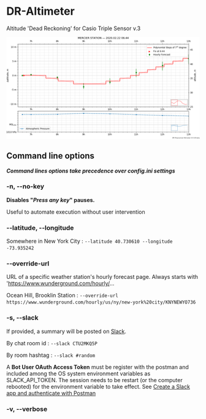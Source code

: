 # DR-Altimeter
Altitude 'Dead Reckoning' for Casio Triple Sensor v.3

![graph](example/graph_example.png)

## Command line options

***Command lines options take precedence over *config.ini* settings***

### -n, --no-key 

**Disables "*Press any key*" pauses.** 

Useful to automate execution without user intervention

### --latitude, --longitude

Somewhere in New York City : `--latitude 40.730610 --longitude -73.935242`

### --override-url

URL of a specific weather station's hourly forecast page. Always starts with 'https://www.wunderground.com/hourly/...

Ocean Hill, Brooklin Station : `--override-url https://www.wunderground.com/hourly/us/ny/new-york%20city/KNYNEWYO736
`
### -s, --slack

If provided, a summary will be posted on [Slack](https://slack.com/).

By chat room id : `--slack CTU2MKQ5P`

By room hashtag : `--slack #random`

A **Bot User OAuth Access Token** must be register with the postman and included among the OS system environment variables as SLACK_API_TOKEN. The session needs to be restart (or the computer rebooted) for the environment variable to take effect. See [Create a Slack app and authenticate with Postman](https://api.slack.com/tutorials/slack-apps-and-postman)
 
 
### -v, --verbose
